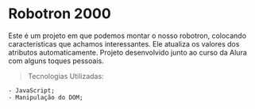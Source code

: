 # Robotron 2000

Este é um projeto em que podemos montar o nosso robotron, colocando características que achamos interessantes. Ele atualiza os valores dos atributos automaticamente.
Projeto desenvolvido junto ao curso da Alura com alguns toques pessoais. 

>Tecnologias Utilizadas:

```
- JavaScript;
- Manipulação do DOM;
```
